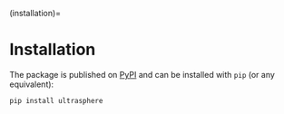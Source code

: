 (installation)=

# Installation

The package is published on [PyPI](https://pypi.org/project/ultrasphere/) and can be installed with `pip` (or any equivalent):

```bash
pip install ultrasphere
```

